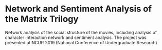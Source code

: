# Network and Sentiment Analysis of the Matrix Trilogy



Network analysis of the social structure of the movies, including analysis of character
interaction network and sentiment analysis. The project was presented at NCUR 2019
(National Conference of Undergraduate Research)
